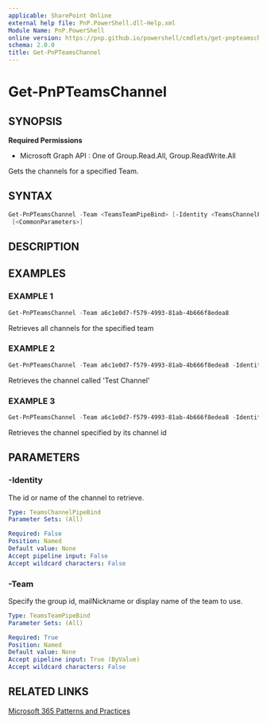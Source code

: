 ```yaml
---
applicable: SharePoint Online
external help file: PnP.PowerShell.dll-Help.xml
Module Name: PnP.PowerShell
online version: https://pnp.github.io/powershell/cmdlets/get-pnpteamschannel
schema: 2.0.0
title: Get-PnPTeamsChannel
---
```


# Get-PnPTeamsChannel

## SYNOPSIS

**Required Permissions**

  * Microsoft Graph API : One of Group.Read.All, Group.ReadWrite.All

Gets the channels for a specified Team.

## SYNTAX

```powershell
Get-PnPTeamsChannel -Team <TeamsTeamPipeBind> [-Identity <TeamsChannelPipeBind>] 
 [<CommonParameters>]
```

## DESCRIPTION

## EXAMPLES

### EXAMPLE 1
```powershell
Get-PnPTeamsChannel -Team a6c1e0d7-f579-4993-81ab-4b666f8edea8
```

Retrieves all channels for the specified team

### EXAMPLE 2
```powershell
Get-PnPTeamsChannel -Team a6c1e0d7-f579-4993-81ab-4b666f8edea8 -Identity "Test Channel"
```

Retrieves the channel called 'Test Channel'

### EXAMPLE 3
```powershell
Get-PnPTeamsChannel -Team a6c1e0d7-f579-4993-81ab-4b666f8edea8 -Identity "19:796d063b63e34497aeaf092c8fb9b44e@thread.skype"
```

Retrieves the channel specified by its channel id

## PARAMETERS

### -Identity
The id or name of the channel to retrieve.

```yaml
Type: TeamsChannelPipeBind
Parameter Sets: (All)

Required: False
Position: Named
Default value: None
Accept pipeline input: False
Accept wildcard characters: False
```

### -Team
Specify the group id, mailNickname or display name of the team to use.

```yaml
Type: TeamsTeamPipeBind
Parameter Sets: (All)

Required: True
Position: Named
Default value: None
Accept pipeline input: True (ByValue)
Accept wildcard characters: False
```

## RELATED LINKS

[Microsoft 365 Patterns and Practices](https://aka.ms/m365pnp)

